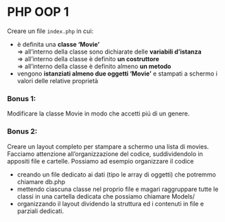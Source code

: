 # PHP OOP 1

Creare un file `index.php` in cui:

- è definita una **classe ‘Movie’** <br>
  => all’interno della classe sono dichiarate delle **variabili d’istanza** <br>
  => all’interno della classe è definito **un costruttore** <br>
  => all’interno della classe è definito almeno **un metodo**
- vengono **istanziati almeno due oggetti ‘Movie’** e stampati a schermo i valori delle relative proprietà

### **Bonus 1:**

Modificare la classe Movie in modo che accetti piú di un genere.

### **Bonus 2:**

Creare un layout completo per stampare a schermo una lista di movies.
Facciamo attenzione all’organizzazione del codice, suddividendolo in appositi file e cartelle. Possiamo ad esempio organizzare il codice

- creando un file dedicato ai dati (tipo le array di oggetti) che potremmo chiamare db.php
- mettendo ciascuna classe nel proprio file e magari raggruppare tutte le classi in una cartella dedicata che possiamo chiamare Models/
- organizzando il layout dividendo la struttura ed i contenuti in file e parziali dedicati.
